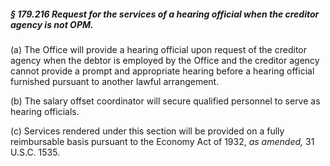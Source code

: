##### § 179.216 Request for the services of a hearing official when the creditor agency is not OPM. #####

(a) The Office will provide a hearing official upon request of the creditor agency when the debtor is employed by the Office and the creditor agency cannot provide a prompt and appropriate hearing before a hearing official furnished pursuant to another lawful arrangement.

(b) The salary offset coordinator will secure qualified personnel to serve as hearing officials.

(c) Services rendered under this section will be provided on a fully reimbursable basis pursuant to the Economy Act of 1932, *as amended,* 31 U.S.C. 1535.